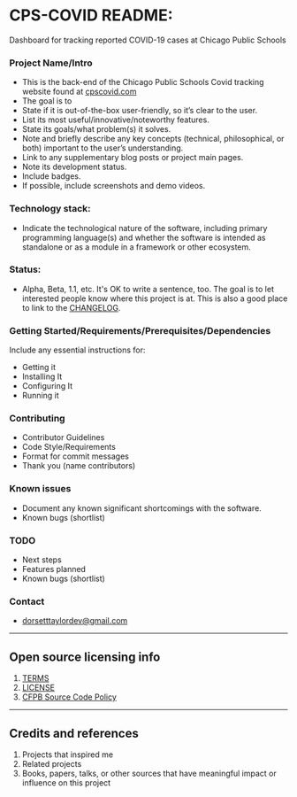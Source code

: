 # CPS-COVID README:
Dashboard for tracking reported COVID-19 cases at Chicago Public Schools

### Project Name/Intro

- This is the back-end of the Chicago Public Schools Covid tracking website found at [cpscovid.com](https://cpscovid.com)
- The goal is to 
- State if it is out-of-the-box user-friendly, so it’s clear to the user.
- List its most useful/innovative/noteworthy features.
- State its goals/what problem(s) it solves.
- Note and briefly describe any key concepts (technical, philosophical, or both) important to the user’s understanding.
- Link to any supplementary blog posts or project main pages.
- Note its development status.
- Include badges.
- If possible, include screenshots and demo videos.

### Technology stack: 
- Indicate the technological nature of the software, including primary programming language(s) and whether the software is intended as standalone or as a module in a framework or other ecosystem.
  
### Status:  
- Alpha, Beta, 1.1, etc. It's OK to write a sentence, too. The goal is to let interested people know where this project is at. This is also a good place to link to the [CHANGELOG](CHANGELOG.md).

### Getting Started/Requirements/Prerequisites/Dependencies
Include any essential instructions for:
- Getting it
- Installing It
- Configuring It
- Running it

### Contributing
- Contributor Guidelines
- Code Style/Requirements
- Format for commit messages
- Thank you (name contributors)

### Known issues
- Document any known significant shortcomings with the software.
- Known bugs (shortlist)

### TODO
- Next steps
- Features planned
- Known bugs (shortlist)

### Contact
- dorsetttaylordev@gmail.com

---

## Open source licensing info
1. [TERMS](TERMS.md)
2. [LICENSE](LICENSE)
3. [CFPB Source Code Policy](https://github.com/cfpb/source-code-policy/)

----

## Credits and references

1. Projects that inspired me
2. Related projects
3. Books, papers, talks, or other sources that have meaningful impact or influence on this project
